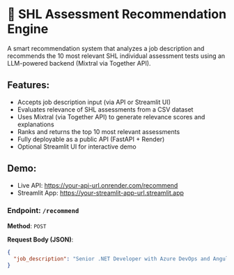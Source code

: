 # 🧠 SHL Assessment Recommendation Engine
A smart recommendation system that analyzes a job description and recommends the 10 most relevant SHL individual assessment tests using an LLM-powered backend (Mixtral via Together API).

## Features:
- Accepts job description input (via API or Streamlit UI)
- Evaluates relevance of SHL assessments from a CSV dataset
- Uses Mixtral (via Together API) to generate relevance scores and explanations
- Ranks and returns the top 10 most relevant assessments
- Fully deployable as a public API (FastAPI + Render)
- Optional Streamlit UI for interactive demo

## Demo:
- Live API: https://your-api-url.onrender.com/recommend
- Streamlit App: https://your-streamlit-app-url.streamlit.app

### Endpoint: `/recommend`
**Method**: `POST`

**Request Body (JSON)**:
```json
{
  "job_description": "Senior .NET Developer with Azure DevOps and Angular experience"
}
